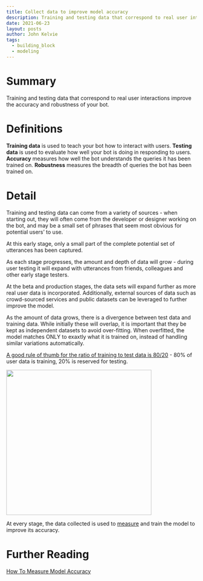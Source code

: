 ```yaml
---
title: Collect data to improve model accuracy
description: Training and testing data that correspond to real user interactions improve the accuracy and robustness of your bot.
date: 2021-06-23
layout: posts
author: John Kelvie
tags:
  - building_block
  - modeling
---
```


# Summary
Training and testing data that correspond to real user interactions improve the accuracy and robustness of your bot.

# Definitions
**Training data** is used to teach your bot how to interact with users.
**Testing data** is used to evaluate how well your bot is doing in responding to users.
**Accuracy** measures how well the bot understands the queries it has been trained on.
**Robustness** measures the breadth of queries the bot has been trained on.

# Detail
Training and testing data can come from a variety of sources - when starting out, they will often come from the developer or designer working on the bot, and may be a small set of phrases that seem most obvious for potential users’ to use.

At this early stage, only a small part of the complete potential set of utterances has been captured.

As each stage progresses, the amount and depth of data will grow - during user testing it will expand with utterances from friends, colleagues and other early stage testers.

At the beta and production stages, the data sets will expand further as more real user data is incorporated. Additionally, external sources of data such as crowd-sourced services and public datasets can be leveraged to further improve the model.

As the amount of data grows, there is a divergence between test data and training data. While initially these will overlap, it is important that they be kept as independent datasets to avoid over-fitting. When overfitted, the model matches ONLY to exaxtly what it is trained on, instead of handling similar variations automatically. 

[A good rule of thumb for the ratio of training to test data is 80/20](https://stackoverflow.com/questions/13610074/is-there-a-rule-of-thumb-for-how-to-divide-a-dataset-into-training-and-validatio) - 80% of user data is training, 20% is reserved for testing.

<img src='/static/img/domain-percentage-by-stage.png' style='width: 40vw' />

At every stage, the data collected is used to [measure](measuring-accuracy.md) and train the model to improve its accuracy. 

# Further Reading
[How To Measure Model Accuracy](measuring-accuracy.md)